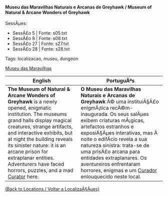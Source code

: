 ﻿
#### Museu das Maravilhas Naturais e Arcanas de Greyhawk / Museum of Natural & Arcane Wonders of Greyhawk

SessÃµes:  
- SessÃ£o 5 | Fonte: s05.txt  
- SessÃ£o 8 | Fonte: s08.txt  
- SessÃ£o 27 | Fonte: s27.txt  
- SessÃ£o 28 | Fonte: s28.txt  

Tags: localizacao, museu, dungeon

[Museu das Maravilhas](museu_das_maravilhas.png)

| English | PortuguÃªs |
|---------|-----------|
| **The Museum of Natural & Arcane Wonders of Greyhawk** is a newly opened, enigmatic institution. The museums grand halls display magical creatures, strange artifacts, and interactive exhibits, but at night the building reveals its sinister nature: it is an arcane prison for extraplanar entities. Adventurers have faced horrors, puzzles, and a mad [Curator](curador.md) here. | **O Museu das Maravilhas Naturais e Arcanas de Greyhawk** Ã© uma instituiÃ§Ã£o enigmÃ¡tica recÃ©m-inaugurada. Os seus salÃµes exibem criaturas mÃ¡gicas, artefactos estranhos e exposiÃ§Ãµes interativas, mas Ã  noite o edifÃ­cio revela a sua natureza sinistra: trata-se de uma prisÃ£o arcana para entidades extraplanares. Os aventureiros enfrentaram horrores, enigmas e um [Curador](curador.md) enlouquecido neste local. |

[(Back to Locations / Voltar a LocalizaÃ§Ãµes)](localizacoes.md)


























